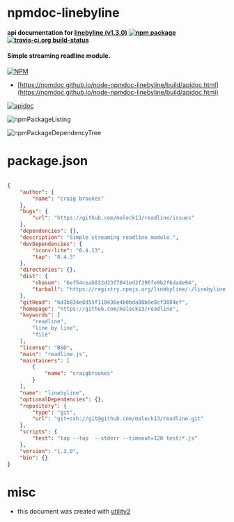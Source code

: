 # npmdoc-linebyline

#### api documentation for  [linebyline (v1.3.0)](https://github.com/maleck13/readline)  [![npm package](https://img.shields.io/npm/v/npmdoc-linebyline.svg?style=flat-square)](https://www.npmjs.org/package/npmdoc-linebyline) [![travis-ci.org build-status](https://api.travis-ci.org/npmdoc/node-npmdoc-linebyline.svg)](https://travis-ci.org/npmdoc/node-npmdoc-linebyline)

#### Simple streaming readline module.

[![NPM](https://nodei.co/npm/linebyline.png?downloads=true&downloadRank=true&stars=true)](https://www.npmjs.com/package/linebyline)

- [https://npmdoc.github.io/node-npmdoc-linebyline/build/apidoc.html](https://npmdoc.github.io/node-npmdoc-linebyline/build/apidoc.html)

[![apidoc](https://npmdoc.github.io/node-npmdoc-linebyline/build/screenCapture.buildCi.browser.%252Ftmp%252Fbuild%252Fapidoc.html.png)](https://npmdoc.github.io/node-npmdoc-linebyline/build/apidoc.html)

![npmPackageListing](https://npmdoc.github.io/node-npmdoc-linebyline/build/screenCapture.npmPackageListing.svg)

![npmPackageDependencyTree](https://npmdoc.github.io/node-npmdoc-linebyline/build/screenCapture.npmPackageDependencyTree.svg)



# package.json

```json

{
    "author": {
        "name": "craig brookes"
    },
    "bugs": {
        "url": "https://github.com/maleck13/readline/issues"
    },
    "dependencies": {},
    "description": "Simple streaming readline module.",
    "devDependencies": {
        "iconv-lite": "0.4.13",
        "tap": "0.4.3"
    },
    "directories": {},
    "dist": {
        "shasum": "6ef54ceab832d23f7841ed2f296fe9b2f6dade94",
        "tarball": "https://registry.npmjs.org/linebyline/-/linebyline-1.3.0.tgz"
    },
    "gitHead": "6d3b834e8d55f118436e4b0bda88b0e8cf3084ef",
    "homepage": "https://github.com/maleck13/readline",
    "keywords": [
        "readline",
        "line by line",
        "file"
    ],
    "license": "BSD",
    "main": "readline.js",
    "maintainers": [
        {
            "name": "craigbrookes"
        }
    ],
    "name": "linebyline",
    "optionalDependencies": {},
    "repository": {
        "type": "git",
        "url": "git+ssh://git@github.com/maleck13/readline.git"
    },
    "scripts": {
        "test": "tap --tap  --stderr --timeout=120 test/*.js"
    },
    "version": "1.3.0",
    "bin": {}
}
```



# misc
- this document was created with [utility2](https://github.com/kaizhu256/node-utility2)
